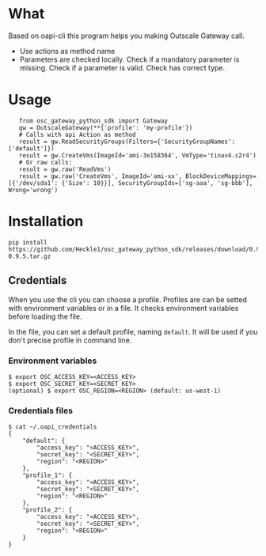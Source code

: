 # What
Based on oapi-cli this program helps you making Outscale Gateway call.
- Use actions as method name
- Parameters are checked locally. Check if a mandatory parameter is missing. Check if a parameter is valid. Check has correct type.


# Usage
       from osc_gateway_python_sdk import Gateway
       gw = OutscaleGateway(**{'profile': 'my-profile'})
       # Calls with api Action as method
       result = gw.ReadSecurityGroups(Filters={'SecurityGroupNames': ['default']})
       result = gw.CreateVms(ImageId='ami-3e158364', VmType='tinav4.c2r4')
       # Or raw calls:
       result = gw.raw('ReadVms')
       result = gw.raw('CreateVms', ImageId='ami-xx', BlockDeviceMappings=[{'/dev/sda1': {'Size': 10}}], SecurityGroupIds=['sg-aaa', 'sg-bbb'], Wrong='wrong')




# Installation
    pip install https://github.com/Heckle1/osc_gateway_python_sdk/releases/download/0.9.5/osc_gateway_python_sdk-0.9.5.tar.gz

## Credentials

When you use the cli you can choose a profile. Profiles are can be setted with environment variables or in a file.
It checks environment variables before loading the file.

In the file, you can set a default profile, naming `default`. It will be used if you don't precise profile in command line.

### Environment variables

    $ export OSC_ACCESS_KEY=<ACCESS_KEY>
    $ export OSC_SECRET_KEY=<SECRET_KEY>
    (optional) $ export OSC_REGION=<REGION> (default: us-west-1)

### Credentials files

    $ cat ~/.oapi_credentials
    {
        "default": {
            "access_key": "<ACCESS_KEY>",
            "secret_key": "<SECRET_KEY>",
            "region": "<REGION>"
        },
        "profile_1": {
            "access_key": "<ACCESS_KEY>",
            "secret_key": "<SECRET_KEY>",
            "region": "<REGION>"
        },
        "profile_2": {
            "access_key": "<ACCESS_KEY>",
            "secret_key": "<SECRET_KEY>",
            "region": "<REGION>"
        }
    }

